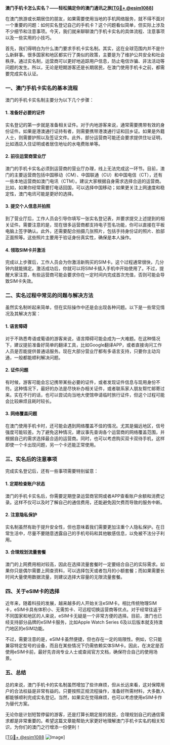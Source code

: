 **澳门手机卡怎么实名？——轻松搞定你的澳门通讯之旅[[TG💪+ @esim1088](https://t.me/s/esim1088)]**

在澳门旅游或长期居住的朋友，如果需要使用当地的手机网络服务，就不得不面对一个重要的问题：如何实名登记自己的手机卡？这个问题看似简单，但实际上涉及不少细节和注意事项。今天，我们就来聊聊澳门手机卡实名的具体流程、注意事项以及一些实用的小技巧。

首先，我们得明白为什么澳门要求手机卡实名制。其实，这在全球范围内并不是什么新鲜事。很多国家和地区都实行了类似的政策，主要是为了维护公共安全和社会秩序。通过实名制，运营商可以更好地追踪用户信息，防止电信诈骗、非法活动等问题的发生。所以，无论是短期游客还是长期居民，在澳门使用手机卡之前，都需要完成实名认证。

### **一、澳门手机卡实名的基本流程**

澳门的手机卡实名制主要分为以下几个步骤：

#### **1. 准备好必要的证件**
实名登记的第一步就是准备相关证件。对于内地游客来说，通常需要携带有效的身份证件。如果是港澳通行证持有者，则需要携带港澳通行证和回乡证。如果是外籍人士，则需要护照以及签证文件。此外，部分运营商可能还会要求提供住址证明，比如酒店入住证明或者居住地址的水电费账单等。

#### **2. 前往运营商营业厅**
澳门的手机卡实名必须到运营商的营业厅办理，线上无法完成这一环节。目前，澳门的主要运营商包括中国移动（CM）、中国联通（CU）和中国电信（CT），还有一些本地运营商如澳门电讯（CTM）。建议大家根据自身需求选择合适的运营商。比如，如果你经常需要打电话回国，可以选择中国移动；如果更关注上网速度和稳定性，澳门电讯可能是更好的选择。

#### **3. 提交个人信息并拍照**
到了营业厅后，工作人员会引导你填写一张实名登记表，并要求提交上述提到的相关证件。需要注意的是，现在很多运营商都支持电子签名功能，你可以直接在平板电脑上签字确认。此外，还需要配合拍摄几张照片，包括手持身份证的照片、脸部正面照等。这些照片主要用于验证身份真实性，确保是本人操作。

#### **4. 领取SIM卡并激活**
完成以上步骤后，工作人员会为你激活新购买的SIM卡。这个过程通常很快，几分钟内就能搞定。激活成功后，你就可以将SIM卡插入手机中开始使用了。不过，提醒大家注意，有些运营商可能会要求你在一定时间内完成首次充值，否则可能会导致SIM卡失效。

### **二、实名过程中常见的问题与解决方法**

虽然实名制听起来简单，但在实际操作中还是会出现各种问题。以下是一些常见情况及其解决方案：

#### **1. 语言障碍**
对于不熟悉粤语或葡语的游客来说，语言障碍可能会成为一大难题。在这种情况下，建议提前准备好简单的翻译工具，比如Google翻译APP，或者直接询问工作人员是否能提供普通话服务。现在大部分营业厅都有多语言支持，只要你主动沟通，一般都能顺利解决问题。

#### **2. 证件问题**
有时候，游客可能会忘记携带某些必要的证件，或者发现证件信息与现用身份不符。这种情况下，最好的办法是尽快补办相关证件，或者联系家人朋友帮忙邮寄过来。实在不行的话，也可以尝试向当地大使馆申请临时旅行证件，但这个过程可能会比较麻烦且耗时较长。

#### **3. 网络覆盖问题**
在澳门使用手机卡时，还可能会遇到网络覆盖不佳的情况。尤其是偏远地区，信号强度可能较差。为了避免这种情况，建议事先查询各个运营商的网络覆盖范围，并根据自己的需求选择最合适的运营商。同时，也可以考虑购买双卡双待手机，这样即使一个卡出现问题，另一个卡还能正常使用。

### **三、实名后的注意事项**

完成实名登记后，还有一些事项需要特别留意：

#### **1. 定期检查账户状态**
澳门的手机卡实名后，你需要定期登录运营商官网或者APP查看账户余额和消费记录。这样不仅可以及时了解自己的通信费用，还能避免因欠费而导致的服务中断。

#### **2. 注意隐私保护**
实名制虽然有助于提升安全性，但也意味着我们需要更加注重个人隐私保护。在日常生活中，尽量不要随意透露自己的手机号码和其他敏感信息，以免被不法分子利用。

#### **3. 合理规划流量套餐**
澳门的上网费用相对较高，因此在选择流量套餐时一定要结合自己的实际需求。如果你只是偶尔需要上网查资料，可以选择包天或者包月的小额套餐；而如果需要长时间大量使用数据流量，则建议选择大容量的无限流量套餐。

### **四、关于eSIM卡的选择**

近年来，随着科技的发展，越来越多的人开始关注eSIM卡。相比传统物理SIM卡，eSIM卡具有体积小、无需剪卡、可远程切换运营商等优点。对于经常往返于不同国家和地区的人来说，eSIM卡无疑是一个非常方便的选择。目前，澳门也已经支持部分品牌的eSIM卡服务，比如Apple Watch Series 6及以后版本就支持澳门地区的eSIM功能。

不过，需要注意的是，eSIM卡虽然便捷，但也存在一定的局限性。例如，它只能兼容特定型号的设备，而且在某些情况下仍需依赖实体SIM卡。因此，在决定是否使用eSIM卡前，最好先咨询专业人士或查阅官方文档，确保符合自己的使用场景。

### **五、总结**

总的来说，澳门手机卡的实名制虽然增加了些许麻烦，但从长远来看，这对保障用户的合法权益是非常有益的。只要按照正规流程操作，准备好所需材料，大多数人都能够顺利完成实名登记。当然，如果实在觉得麻烦，也可以考虑使用eSIM卡作为替代方案。

无论你是计划短暂停留的游客，还是打算长期定居的居民，合理规划自己的通信需求都是非常重要的。希望这篇文章能帮助大家更好地理解澳门手机卡实名的相关知识，为你们的澳门之行增添一份便利！

[[TG💪+ @esim1088](https://t.me/s/esim1088) ![Image](https://i.postimg.cc/4NQfJmqS/Snipaste-2025-05-13-00-14-12.png)]